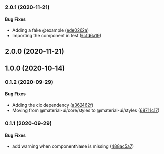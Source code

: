 <a name="2.0.1"></a>
### 2.0.1 (2020-11-21)


#### Bug Fixes

* Adding a fake @example ([ede0262a](git+https://github.com/osequi/new-component.git/commit/ede0262a))
* Importing the component in test ([6cfd6a19](git+https://github.com/osequi/new-component.git/commit/6cfd6a19))


<a name="2.0.0"></a>
## 2.0.0 (2020-11-21)


<a name="1.0.0"></a>
## 1.0.0 (2020-10-14)


<a name="0.1.2"></a>
### 0.1.2 (2020-09-29)


#### Bug Fixes

* Adding the clx dependency ([a362462f](git+https://github.com/osequi/new-component.git/commit/a362462f))
* Moving from @material-ui/core/styles to @material-ui/styles ([68711c17](git+https://github.com/osequi/new-component.git/commit/68711c17))


<a name="0.1.1"></a>
### 0.1.1 (2020-09-29)


#### Bug Fixes

* add warning when componentName is missing ([488ac5a7](git+https://github.com/osequi/new-component.git/commit/488ac5a7))


